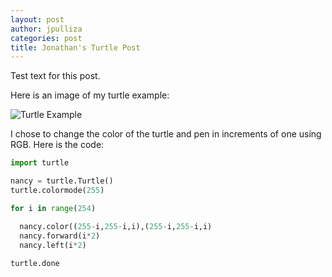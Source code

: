 ```yaml
---
layout: post
author: jpulliza
categories: post
title: Jonathan's Turtle Post
---
```


Test text for this post.

Here is an image of my turtle example:

![Turtle Example](https://dl.dropboxusercontent.com/u/4614624/SILS%20Hack%20Box.png)

I chose to change the color of the turtle and pen in increments of one using RGB. Here is the code:

```python
import turtle

nancy = turtle.Turtle()
turtle.colormode(255)

for i in range(254)

  nancy.color((255-i,255-i,i),(255-i,255-i,i)
  nancy.forward(i*2)
  nancy.left(i*2)
  
turtle.done
```
